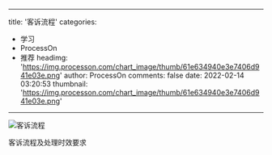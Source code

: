 
---
title: '客诉流程'
categories: 
 - 学习
 - ProcessOn
 - 推荐
headimg: 'https://img.processon.com/chart_image/thumb/61e634940e3e7406d941e03e.png'
author: ProcessOn
comments: false
date: 2022-02-14 03:20:53
thumbnail: 'https://img.processon.com/chart_image/thumb/61e634940e3e7406d941e03e.png'
---

<div>   
<img class="thumb" alt="客诉流程" src="https://img.processon.com/chart_image/thumb/61e634940e3e7406d941e03e.png" referrerpolicy="no-referrer">
<p>客诉流程及处理时效要求</p>  
</div>
            